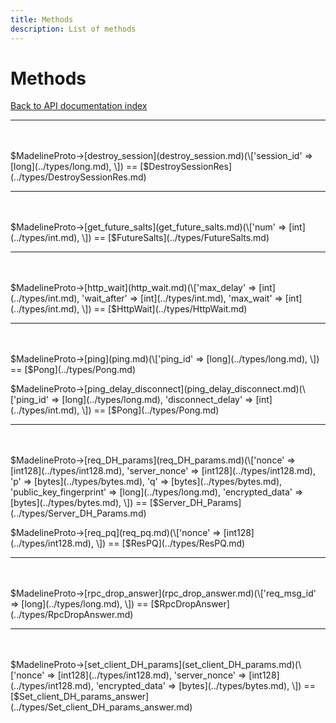 ```yaml
---
title: Methods
description: List of methods
---
```

# Methods  
[Back to API documentation index](..)



***
<br><br>$MadelineProto->[destroy_session](destroy_session.md)(\['session_id' => [long](../types/long.md), \]) == [$DestroySessionRes](../types/DestroySessionRes.md)<a name="destroy_session"></a>  

***
<br><br>$MadelineProto->[get_future_salts](get_future_salts.md)(\['num' => [int](../types/int.md), \]) == [$FutureSalts](../types/FutureSalts.md)<a name="get_future_salts"></a>  

***
<br><br>$MadelineProto->[http_wait](http_wait.md)(\['max_delay' => [int](../types/int.md), 'wait_after' => [int](../types/int.md), 'max_wait' => [int](../types/int.md), \]) == [$HttpWait](../types/HttpWait.md)<a name="http_wait"></a>  

***
<br><br>$MadelineProto->[ping](ping.md)(\['ping_id' => [long](../types/long.md), \]) == [$Pong](../types/Pong.md)<a name="ping"></a>  

$MadelineProto->[ping_delay_disconnect](ping_delay_disconnect.md)(\['ping_id' => [long](../types/long.md), 'disconnect_delay' => [int](../types/int.md), \]) == [$Pong](../types/Pong.md)<a name="ping_delay_disconnect"></a>  

***
<br><br>$MadelineProto->[req_DH_params](req_DH_params.md)(\['nonce' => [int128](../types/int128.md), 'server_nonce' => [int128](../types/int128.md), 'p' => [bytes](../types/bytes.md), 'q' => [bytes](../types/bytes.md), 'public_key_fingerprint' => [long](../types/long.md), 'encrypted_data' => [bytes](../types/bytes.md), \]) == [$Server\_DH\_Params](../types/Server_DH_Params.md)<a name="req_DH_params"></a>  

$MadelineProto->[req_pq](req_pq.md)(\['nonce' => [int128](../types/int128.md), \]) == [$ResPQ](../types/ResPQ.md)<a name="req_pq"></a>  

***
<br><br>$MadelineProto->[rpc_drop_answer](rpc_drop_answer.md)(\['req_msg_id' => [long](../types/long.md), \]) == [$RpcDropAnswer](../types/RpcDropAnswer.md)<a name="rpc_drop_answer"></a>  

***
<br><br>$MadelineProto->[set_client_DH_params](set_client_DH_params.md)(\['nonce' => [int128](../types/int128.md), 'server_nonce' => [int128](../types/int128.md), 'encrypted_data' => [bytes](../types/bytes.md), \]) == [$Set\_client\_DH\_params\_answer](../types/Set_client_DH_params_answer.md)<a name="set_client_DH_params"></a>  


